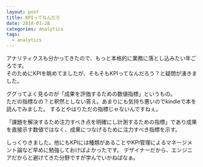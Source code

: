 ```yaml
---
layout: post
title: KPIってなんだろ
date: 2018-01-28
categories: analytics
tags:
  - analytics
---
```


アナリティクスも分かってきたので、もっと本格的に業務に落とし込みたい年ごろです。  
そのためにKPIを眺めてましたが、そもそもKPIってなんだろう？と疑問が湧きました。

ググってよく見るのが「成果を評価するための数値指標」というもの。  
ただの指標なの？と釈然としない答え。あまりにも気持ち悪いのでkindleで本を読んでみました。
するとやはりただの指標じゃないんですねぇ。

「課題を解決するため注力すべき点を明確にし計測するための指標」であり成果を直接示す数値ではなく、成果につなげるために注力すべき指標を示す。

しっくりきました。他にもKPIには種類があることやKPI管理によるマネージメント論など早めに勉強しておけばよかったです。
デザイナーだから、エンジニアだからと避けてきた分野ですが学んでいかねばなぁ。